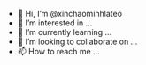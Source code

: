- 👋 Hi, I’m @xinchaominhlateo
- 👀 I’m interested in ...
- 🌱 I’m currently learning ...
- 💞️ I’m looking to collaborate on ...
- 📫 How to reach me ...

<!---
xinchaominhlateo/xinchaominhlateo is a ✨ special ✨ repository because its `README.md` (this file) appears on your GitHub profile.
You can click the Preview link to take a look at your changes.
--->
